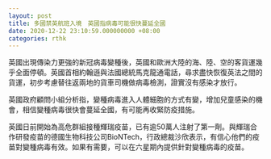 ```yaml
---
layout: post
title: 多國禁英航班入境　英國指病毒可能很快蔓延全國
date: 2020-12-22 23:10:59.000000000 +08:00
categories: rthk
---
```


英國出現傳染力更強的新冠病毒變種後，英國和歐洲大陸的海、陸、空的客貨運幾乎全面停頓。英國首相約翰遜與法國總統馬克龍通電話，尋求盡快恢復英法之間的貨運，初步考慮替往返兩地的貨車司機做病毒檢測，證實沒有感染才放行。

英國政府顧問小組分析指，變種病毒進入人體細胞的方式有變，增加兒童感染的機會，相信變種病毒很快會蔓延全國，有可能再收緊防疫措施。

英國日前開始為高危群組接種輝瑞疫苗，已有逾50萬人注射了第一劑。與輝瑞合作研發疫苗的德國生物科技公司BioNTech，行政總裁沙欣表示，有信心他們的疫苗對變種病毒有效。如果有需要，可以在六星期內提供針對變種病毒的疫苗。
